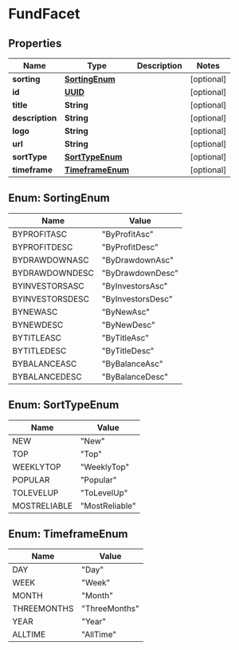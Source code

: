 # FundFacet

## Properties
Name | Type | Description | Notes
------------ | ------------- | ------------- | -------------
**sorting** | [**SortingEnum**](#SortingEnum) |  |  [optional]
**id** | [**UUID**](UUID.md) |  |  [optional]
**title** | **String** |  |  [optional]
**description** | **String** |  |  [optional]
**logo** | **String** |  |  [optional]
**url** | **String** |  |  [optional]
**sortType** | [**SortTypeEnum**](#SortTypeEnum) |  |  [optional]
**timeframe** | [**TimeframeEnum**](#TimeframeEnum) |  |  [optional]

<a name="SortingEnum"></a>
## Enum: SortingEnum
Name | Value
---- | -----
BYPROFITASC | &quot;ByProfitAsc&quot;
BYPROFITDESC | &quot;ByProfitDesc&quot;
BYDRAWDOWNASC | &quot;ByDrawdownAsc&quot;
BYDRAWDOWNDESC | &quot;ByDrawdownDesc&quot;
BYINVESTORSASC | &quot;ByInvestorsAsc&quot;
BYINVESTORSDESC | &quot;ByInvestorsDesc&quot;
BYNEWASC | &quot;ByNewAsc&quot;
BYNEWDESC | &quot;ByNewDesc&quot;
BYTITLEASC | &quot;ByTitleAsc&quot;
BYTITLEDESC | &quot;ByTitleDesc&quot;
BYBALANCEASC | &quot;ByBalanceAsc&quot;
BYBALANCEDESC | &quot;ByBalanceDesc&quot;

<a name="SortTypeEnum"></a>
## Enum: SortTypeEnum
Name | Value
---- | -----
NEW | &quot;New&quot;
TOP | &quot;Top&quot;
WEEKLYTOP | &quot;WeeklyTop&quot;
POPULAR | &quot;Popular&quot;
TOLEVELUP | &quot;ToLevelUp&quot;
MOSTRELIABLE | &quot;MostReliable&quot;

<a name="TimeframeEnum"></a>
## Enum: TimeframeEnum
Name | Value
---- | -----
DAY | &quot;Day&quot;
WEEK | &quot;Week&quot;
MONTH | &quot;Month&quot;
THREEMONTHS | &quot;ThreeMonths&quot;
YEAR | &quot;Year&quot;
ALLTIME | &quot;AllTime&quot;
